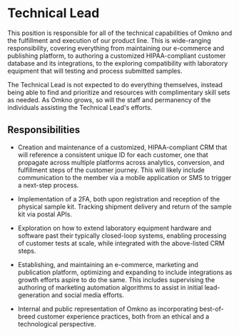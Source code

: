 # Technical Lead

This position is responsible for all of the technical capabilities of Omkno and the fulfillment and execution of our product line. This is wide-ranging responsibility, covering everything from maintaining our e-commerce and publishing platform, to authoring a customized HIPAA-compliant customer database and its integrations, to the exploring compatibility with laboratory equipment that will testing and process submitted samples.

The Technical Lead is not expected to do everything themselves, instead being able to find and prioritize and resources  with complimentary skill sets as needed. As Omkno grows, so will the staff and permanency of the individuals assisting the Technical Lead's efforts.

## Responsibilities  

* Creation and maintenance of a customized, HIPAA-compliant CRM that will reference a consistent unique ID for each customer, one that propagate across multiple platforms across analytics, conversion, and fulfillment steps of the customer journey. This will likely include communication to the member via a mobile application or SMS to trigger a next-step process.

* Implementation of a 2FA, both upon registration and reception of the physical sample kit. Tracking shipment delivery and return of the sample kit via postal APIs. 

* Exploration on how to extend laboratory equipment hardware and software past their typically closed-loop systems, enabling processing of customer tests at scale, while integrated with the above-listed CRM steps.

* Establishing, and maintaining an e-commerce, marketing and publication platform, optimizing and expanding to include integrations as growth efforts aspire to do the same. This includes supervising the authoring of marketing automation algorithms to assist in initial lead-generation and social media efforts.

* Internal and public representation of Omkno as incorporating best-of-breed customer experience practices, both from an ethical and a technological perspective.
